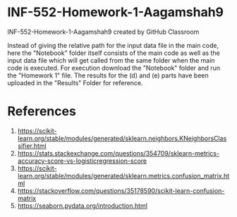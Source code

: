 # INF-552-Homework-1-Aagamshah9
INF-552-Homework-1-Aagamshah9 created by GitHub Classroom

Instead of giving the relative path for the input data file in the main code, here the "Notebook" folder itself consists of the main code as well as the input data file which will get called from the same folder when the main code is executed.
For execution download the "Notebook" folder and run the "Homework 1" file.
The results for the (d) and (e) parts have been uploaded in the "Results" Folder for reference.

# References
1. https://scikit-learn.org/stable/modules/generated/sklearn.neighbors.KNeighborsClassifier.html
2. https://stats.stackexchange.com/questions/354709/sklearn-metrics-accuracy-score-vs-logisticregression-score
3. https://scikit-learn.org/stable/modules/generated/sklearn.metrics.confusion_matrix.html
4. https://stackoverflow.com/questions/35178590/scikit-learn-confusion-matrix
5. https://seaborn.pydata.org/introduction.html
